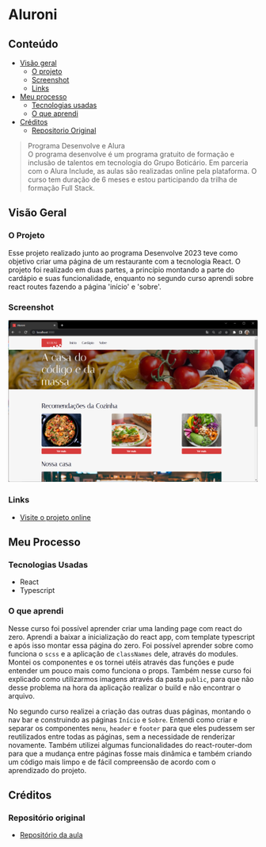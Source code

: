 # Aluroni

## Conteúdo

- [Visão geral](#visão-geral)
  - [O projeto](#o-projeto)
  - [Screenshot](#screenshot)
  - [Links](#links)
- [Meu processo](#meu-processo)
  - [Tecnologias usadas](#tecnologias-usadas)
  - [O que aprendi](#o-que-aprendi)
- [Créditos](#créditos)
   - [Repositorio Original](#repositório-original)


> Programa Desenvolve e Alura <br>
O programa desenvolve é um programa gratuito de formação e inclusão de talentos em tecnologia do Grupo Boticário. Em parceria com o Alura Include, as aulas são realizadas online pela plataforma. O curso tem duração de 6 meses e estou participando da trilha de formação Full Stack.

## Visão Geral
### O Projeto
Esse projeto realizado junto ao programa Desenvolve 2023 teve como objetivo criar uma página de um restaurante com a tecnologia React. O projeto foi realizado em duas partes, a princípio montando a parte do cardápio e suas funcionalidade, enquanto no segundo curso aprendi sobre react routes fazendo a página 'início' e 'sobre'.

### Screenshot

![image](./public/previewreadme.png)

### Links
- [Visite o projeto online](https://aluroni-santosfer.vercel.app/)

## Meu Processo

### Tecnologias Usadas
- React
- Typescript

### O que aprendi
Nesse curso foi possível aprender criar uma landing page com react do zero. Aprendi a baixar a inicialização do react app, com template typescript e após isso montar essa página do zero. Foi possível aprender sobre como funciona o `scss` e a aplicação de `classNames` dele, através do modules. Montei os componentes e os tornei utéis através das funções e pude entender um pouco mais como funciona o props. Também nesse curso foi explicado como utilizarmos imagens através da pasta `public`, para que não desse problema na hora da aplicação realizar o build e não encontrar o arquivo.

No segundo curso realizei a criação das outras duas páginas, montando o nav bar e construindo as páginas `Início` e `Sobre`. Entendi como criar e separar os componentes `menu`, `header` e `footer` para que eles pudessem ser reutilizados entre todas as páginas, sem a necessidade de renderizar novamente. Também utilizei algumas funcionalidades do react-router-dom para que a mudança entre páginas fosse mais dinâmica e também criando um código mais limpo e de fácil compreensão de acordo com o aprendizado do projeto.

## Créditos

### Repositório original
- [Repositório da aula](https://github.com/alura-cursos/aluroni-introducao/tree/Aula5)
